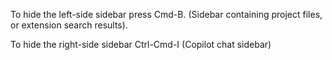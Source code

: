 

To hide the left-side sidebar press Cmd-B. (Sidebar containing project files, or
extension search results).

To hide the right-side sidebar Ctrl-Cmd-I (Copilot chat sidebar)
